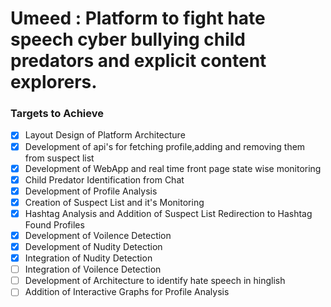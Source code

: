 # Umeed : Platform to fight hate speech cyber bullying child predators and explicit content explorers.

### Targets to Achieve
- [x] Layout Design of Platform Architecture
- [x] Development of api's for fetching profile,adding and removing them from suspect list
- [x] Development of WebApp and real time front page state wise monitoring
- [x] Child Predator Identification from Chat
- [x] Development of Profile Analysis
- [x] Creation of Suspect List and it's Monitoring
- [x] Hashtag Analysis and Addition of Suspect List Redirection to Hashtag Found Profiles
- [x] Development of Voilence Detection
- [x] Development of Nudity Detection
- [x] Integration of Nudity Detection
- [ ] Integration of Voilence Detection
- [ ] Development of Architecture to identify hate speech in hinglish
- [ ] Addition of Interactive Graphs for Profile Analysis 
